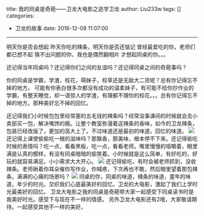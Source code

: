 title: 我的同桌是奇葩——卫龙大电影之逃学卫龙
author: Liu233w
tags: []
categories:
  - 卫龙的故事
date: 2016-12-08 11:07:00
---
明天你是否会想起 昨天你吃的辣条，明天你是否还惦记 曾经最爱吃的你，老师们都已想不起 猜不出问题的你，我也是偶然翻相片 才想起同桌的你。。。 
   
   还记得当年同桌吗？还记得你们之间的友谊吗？还记得同桌之间的奇葩事吗？
   
   <!--more-->
   你的同桌是学霸，学渣，校花，萌妹子，校草还是无敌大二货呢？总有你记得忘不掉的地方。 可能有你表白很多次都没有成功的温柔妹子，有可能不给你抄作业的学霸，有整天睡觉，却一语惊人的学渣，有理都不理你的校花。。。总有你记得忘不掉的地方。那种美好忘不掉的回忆。
    
  还记得我们小时候包包里经常塞的五毛钱的辣条吗？经常没事课间的时候就会去小卖部买一包，解决嘴馋的瘾。让整个教室弥漫着这辣条的香味，如今的卫龙辣条，包装已经改版了，更加的高大上了。不过味道还是最初的味道，回忆的味道。
  <image src="/img/12.jpg">
    还记得上课使偷偷吃一根的滋味吗？那飘香，那美味，根本停不下来。还记得偷吃时候的表情吗？吃一点，看看黑板，吃一点，看看老师。嘴里慢慢的咀嚼着，眼里满是认真的模样。有没有同桌暗暗的偷笑着。小时候就是这么简单，有好吃的，好玩的就容易满足。小小需求大大开心。
    <image src="/img/13.jpg">
    还记得偷吃，有时会被老师抓到，没收辣条。老师揪着你耳朵催你写作业，你喊疼，下次再也不敢，然后眼里望着那包辣条，满满的心痛的场景吗？
    <image src="/img/14.jpg">
     同桌的你，同桌的味道，辣条的味道，童年的味道，年少的时光。交织我们心底最美好的回忆。卫龙的大电影，激起了我们上学时光最美好的回忆。
     卫龙大电影之我的同桌是奇葩带大家一起感受下同桌读书时是我美好时光。感受下与现在不一样的情感。    另外卫龙大电影还有2哦，大家敬请期待。一起感受其他不一样的美好。